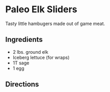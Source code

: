 # Paleo Elk Sliders

Tasty little hambugers made out of game meat.

## Ingredients

* 2 lbs. ground elk
* Iceberg lettuce (for wraps)
* 1T sage
* 1 egg

## Directions


